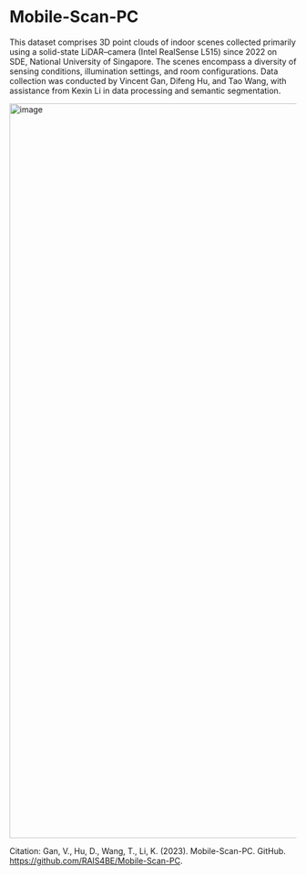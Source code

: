 # Mobile-Scan-PC

This dataset comprises 3D point clouds of indoor scenes collected primarily using a solid-state LiDAR–camera (Intel RealSense L515) since 2022 on SDE, National University of Singapore. The scenes encompass a diversity of sensing conditions, illumination settings, and room configurations. Data collection was conducted by Vincent Gan, Difeng Hu, and Tao Wang, with assistance from Kexin Li in data processing and semantic segmentation.

<img width="880" height="1287" alt="image" src="https://github.com/user-attachments/assets/7350edb9-93a5-4e5c-9293-23d9d79d8943" />

Citation: Gan, V., Hu, D., Wang, T., Li, K. (2023). Mobile-Scan-PC. GitHub. https://github.com/RAIS4BE/Mobile-Scan-PC.
